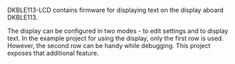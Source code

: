 DKBLE113-LCD contains firmware for displaying text on the display aboard DKBLE113.

The display can be configured in two modes - to edit settings and to display text.
In the example project for using the display, only the first row is used. However, the second row can be handy while debugging. This project exposes that additional feature.
